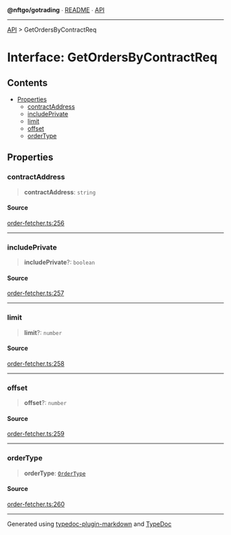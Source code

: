 **@nftgo/gotrading** ∙ [README](../README.md) ∙ [API](../exports.md)

***

[API](../exports.md) > GetOrdersByContractReq

# Interface: GetOrdersByContractReq

## Contents

- [Properties](GetOrdersByContractReq.md#properties)
  - [contractAddress](GetOrdersByContractReq.md#contractaddress)
  - [includePrivate](GetOrdersByContractReq.md#includeprivate)
  - [limit](GetOrdersByContractReq.md#limit)
  - [offset](GetOrdersByContractReq.md#offset)
  - [orderType](GetOrdersByContractReq.md#ordertype)

## Properties

### contractAddress

> **contractAddress**: `string`

#### Source

[order-fetcher.ts:256](https://github.com/NFTGo/GoTrading/blob/1fa3b8d/src/types/order-fetcher.ts#L256)

***

### includePrivate

> **includePrivate**?: `boolean`

#### Source

[order-fetcher.ts:257](https://github.com/NFTGo/GoTrading/blob/1fa3b8d/src/types/order-fetcher.ts#L257)

***

### limit

> **limit**?: `number`

#### Source

[order-fetcher.ts:258](https://github.com/NFTGo/GoTrading/blob/1fa3b8d/src/types/order-fetcher.ts#L258)

***

### offset

> **offset**?: `number`

#### Source

[order-fetcher.ts:259](https://github.com/NFTGo/GoTrading/blob/1fa3b8d/src/types/order-fetcher.ts#L259)

***

### orderType

> **orderType**: [`OrderType`](../enumerations/OrderType.md)

#### Source

[order-fetcher.ts:260](https://github.com/NFTGo/GoTrading/blob/1fa3b8d/src/types/order-fetcher.ts#L260)

***

Generated using [typedoc-plugin-markdown](https://www.npmjs.com/package/typedoc-plugin-markdown) and [TypeDoc](https://typedoc.org/)
